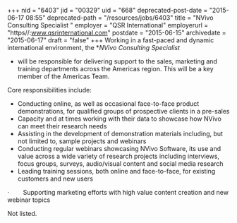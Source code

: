 +++
nid = "6403"
jid = "00329"
uid = "668"
deprecated-post-date = "2015-06-17 08:55"
deprecated-path = "/resources/jobs/6403"
title = "NVivo Consulting Specialist "
employer = "QSR International"
employerurl = "https//:www.qsrinternational.com"
postdate = "2015-06-15"
archivedate = "2015-06-17"
draft = "false"
+++
Working in a fast-paced and dynamic international environment, the
**NVivo Consulting Specialist*
-  will be responsible for delivering
support to the sales, marketing and training departments across the
Americas region. This will be a key member of the Americas Team.

Core responsibilities include:

-   Conducting online, as well as occasional face-to-face product
    demonstrations, for qualified groups of prospective clients in a
    pre-sales
-   Capacity and at times working with their data to showcase how NVivo
    can meet their research needs
-   Assisting in the development of demonstration materials including,
    but not limited to, sample projects and webinars
-   Conducting regular webinars showcasing NVivo Software, its use and
    value across a wide variety of research projects including
    interviews, focus groups, surveys, audio/visual content and social
    media research
-   Leading training sessions, both online and face-to-face, for
    existing customers and new users

·        Supporting marketing efforts with high value content creation
and new webinar topics
  
Not listed.
